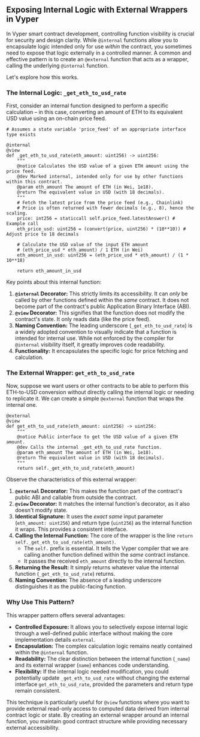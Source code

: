 ## Exposing Internal Logic with External Wrappers in Vyper

In Vyper smart contract development, controlling function visibility is crucial for security and design clarity. While `@internal` functions allow you to encapsulate logic intended only for use *within* the contract, you sometimes need to expose that logic externally in a controlled manner. A common and effective pattern is to create an `@external` function that acts as a wrapper, calling the underlying `@internal` function.

Let's explore how this works.

### The Internal Logic: `_get_eth_to_usd_rate`

First, consider an internal function designed to perform a specific calculation – in this case, converting an amount of ETH to its equivalent USD value using an on-chain price feed.

```vyper
# Assumes a state variable 'price_feed' of an appropriate interface type exists

@internal
@view
def _get_eth_to_usd_rate(eth_amount: uint256) -> uint256:
    """
    @notice Calculates the USD value of a given ETH amount using the price feed.
    @dev Marked internal, intended only for use by other functions within this contract.
    @param eth_amount The amount of ETH (in Wei, 1e18).
    @return The equivalent value in USD (with 18 decimals).
    """
    # Fetch the latest price from the price feed (e.g., Chainlink)
    # Price is often returned with fewer decimals (e.g., 8), hence the scaling.
    price: int256 = staticcall self.price_feed.latestAnswer() # Example call
    eth_price_usd: uint256 = (convert(price, uint256) * (10**10)) # Adjust price to 18 decimals

    # Calculate the USD value of the input ETH amount
    # (eth_price_usd * eth_amount) / 1 ETH (in Wei)
    eth_amount_in_usd: uint256 = (eth_price_usd * eth_amount) / (1 * 10**18)

    return eth_amount_in_usd
```

Key points about this internal function:

1.  **`@internal` Decorator:** This strictly limits its accessibility. It can *only* be called by other functions defined within the *same* contract. It does not become part of the contract's public Application Binary Interface (ABI).
2.  **`@view` Decorator:** This signifies that the function does not modify the contract's state. It only reads data (like the price feed).
3.  **Naming Convention:** The leading underscore (`_get_eth_to_usd_rate`) is a widely adopted convention to visually indicate that a function is intended for internal use. While not enforced by the compiler for `@internal` visibility itself, it greatly improves code readability.
4.  **Functionality:** It encapsulates the specific logic for price fetching and calculation.

### The External Wrapper: `get_eth_to_usd_rate`

Now, suppose we want users or other contracts to be able to perform this ETH-to-USD conversion without directly calling the internal logic or needing to replicate it. We can create a simple `@external` function that wraps the internal one.

```vyper
@external
@view
def get_eth_to_usd_rate(eth_amount: uint256) -> uint256:
    """
    @notice Public interface to get the USD value of a given ETH amount.
    @dev Calls the internal _get_eth_to_usd_rate function.
    @param eth_amount The amount of ETH (in Wei, 1e18).
    @return The equivalent value in USD (with 18 decimals).
    """
    return self._get_eth_to_usd_rate(eth_amount)
```

Observe the characteristics of this external wrapper:

1.  **`@external` Decorator:** This makes the function part of the contract's public ABI and callable from outside the contract.
2.  **`@view` Decorator:** It matches the internal function's decorator, as it also doesn't modify state.
3.  **Identical Signature:** It uses the *exact same* input parameter (`eth_amount: uint256`) and return type (`uint256`) as the internal function it wraps. This provides a consistent interface.
4.  **Calling the Internal Function:** The core of the wrapper is the line `return self._get_eth_to_usd_rate(eth_amount)`.
    *   The `self.` prefix is essential. It tells the Vyper compiler that we are calling another function defined within the *same* contract instance.
    *   It passes the received `eth_amount` directly to the internal function.
5.  **Returning the Result:** It simply returns whatever value the internal function (`_get_eth_to_usd_rate`) returns.
6.  **Naming Convention:** The absence of a leading underscore distinguishes it as the public-facing function.

### Why Use This Pattern?

This wrapper pattern offers several advantages:

*   **Controlled Exposure:** It allows you to selectively expose internal logic through a well-defined public interface without making the core implementation details `external`.
*   **Encapsulation:** The complex calculation logic remains neatly contained within the `@internal` function.
*   **Readability:** The clear distinction between the internal function (`_name`) and its external wrapper (`name`) enhances code understanding.
*   **Flexibility:** If the internal logic needed modification, you could potentially update `_get_eth_to_usd_rate` without changing the external interface `get_eth_to_usd_rate`, provided the parameters and return type remain consistent.

This technique is particularly useful for `@view` functions where you want to provide external read-only access to computed data derived from internal contract logic or state. By creating an external wrapper around an internal function, you maintain good contract structure while providing necessary external accessibility.